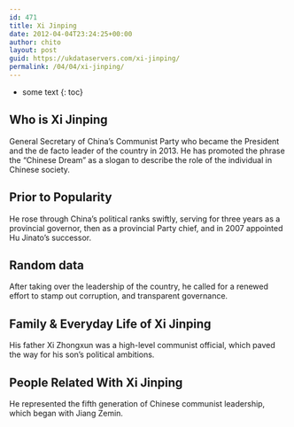 ```yaml
---
id: 471
title: Xi Jinping
date: 2012-04-04T23:24:25+00:00
author: chito
layout: post
guid: https://ukdataservers.com/xi-jinping/
permalink: /04/04/xi-jinping/
---
```


* some text
{: toc}


## Who is  Xi Jinping
                  
                  
                  
General Secretary of China&#8217;s Communist Party who became the President and the de facto leader of the country in 2013. He has promoted the phrase the &#8220;Chinese Dream&#8221; as a slogan to describe the role of the individual in Chinese society.
                  
                
                
                
## Prior to Popularity 
                  
                  
                  
He rose through China&#8217;s political ranks swiftly, serving for three years as a provincial governor, then as a provincial Party chief, and in 2007 appointed Hu Jinato&#8217;s successor.
                  
                
                
                
## Random data 
                  
                  
                  
After taking over the leadership of the country, he called for a renewed effort to stamp out corruption, and transparent governance.
                  
                
                
                
## Family & Everyday Life of Xi Jinping
                  
                  
                  
His father Xi Zhongxun was a high-level communist official, which paved the way for his son&#8217;s political ambitions.
                  
                
                
                
## People Related With  Xi Jinping
                  
                  
                  
He represented the fifth generation of Chinese communist leadership, which began with Jiang Zemin.
                  
                
              
            
          
          
          
    
    
  
